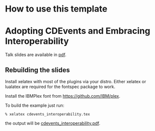 # How to use this template

# Adopting CDEvents and Embracing Interoperability

Talk slides are available in [pdf](cdevents_interoperability.pdf).

## Rebuilding the slides

Install xelatex with most of the plugins via your distro.
Either xelatex or lualatex are required for the fontspec package to work.

Install the IBMPlex font from https://github.com/IBM/plex.

To build the example just run:

```shell
% xelatex cdevents_interoperability.tex
```

the output will be [cdevents_interoperability.pdf](cdevents_interoperability.pdf).
